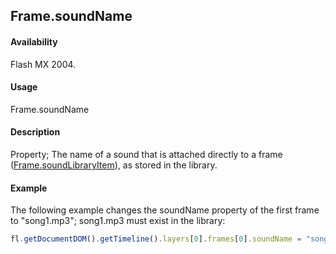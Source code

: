 ## Frame.soundName

#### Availability

Flash MX 2004.

#### Usage

Frame.soundName

#### Description

Property; The name of a sound that is attached directly to a frame ([Frame.soundLibraryItem](../Frame_object/Frame31.md)), as stored in the library.

#### Example

The following example changes the soundName property of the first frame to "song1.mp3"; song1.mp3 must exist in the library:

```javascript
fl.getDocumentDOM().getTimeline().layers[0].frames[0].soundName = "song1.mp3";
```
